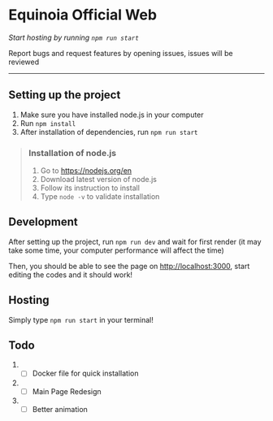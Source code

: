 # Equinoia Official Web

*Start hosting by running `npm run start`*

Report bugs and request features by opening issues, issues will be reviewed
***
## Setting up the project
1. Make sure you have installed node.js in your computer
2. Run `npm install`
3. After installation of dependencies, run `npm run start`
> ### Installation of node.js
> 1. Go to <https://nodejs.org/en>
> 2. Download latest version of node.js
> 3. Follow its instruction to install
> 4. Type `node -v` to validate installation

## Development
After setting up the project, run `npm run dev` and wait for first render (it may take some time, your computer performance will affect the time)

Then, you should be able to see the page on <http://localhost:3000>, start editing the codes and it should work! 

## Hosting
Simply type `npm run start` in your terminal!

## Todo
1. - [ ] Docker file for quick installation
2. - [ ] Main Page Redesign
3. - [ ] Better animation